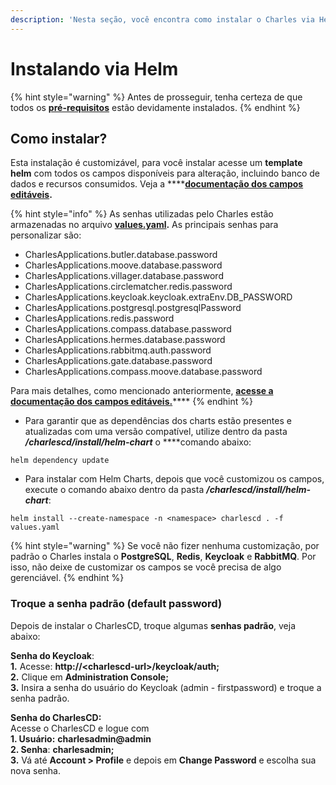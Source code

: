 ```yaml
---
description: 'Nesta seção, você encontra como instalar o Charles via Helm.'
---
```


# Instalando via Helm

{% hint style="warning" %}
Antes de prosseguir, tenha certeza de que todos os [**pré-requisitos**](./#pre-requisitos) estão devidamente instalados.
{% endhint %}

## Como instalar?

Esta instalação é customizável, para você instalar acesse um **template helm** com todos os campos disponíveis para alteração, incluindo banco de dados e recursos consumidos. Veja a ****[**documentação dos campos editáveis**](https://github.com/ZupIT/charlescd/tree/main/install/helm-chart)**.** 

{% hint style="info" %}
As senhas utilizadas pelo Charles estão armazenadas no arquivo [**values.yaml**](https://github.com/ZupIT/charlescd/blob/main/install/helm-chart/values.yaml)**.** As principais senhas para personalizar são:

* CharlesApplications.butler.database.password
* CharlesApplications.moove.database.password
* CharlesApplications.villager.database.password
* CharlesApplications.circlematcher.redis.password
* CharlesApplications.keycloak.keycloak.extraEnv.DB\_PASSWORD
* CharlesApplications.postgresql.postgresqlPassword
* CharlesApplications.redis.password
* CharlesApplications.compass.database.password
* CharlesApplications.hermes.database.password
* CharlesApplications.rabbitmq.auth.password
* CharlesApplications.gate.database.password
* CharlesApplications.compass.moove.database.password

Para mais detalhes, como mencionado anteriormente, [**acesse a documentação dos campos editáveis.**](https://github.com/ZupIT/charlescd/tree/main/install/helm-chart)\*\*\*\*
{% endhint %}

* Para garantir que as dependências dos charts estão presentes e atualizadas com uma versão compatível, utilize dentro da pasta _**/charlescd/install/helm-chart**_ o ****comando abaixo:

```text
helm dependency update
```

* Para instalar com Helm Charts,  depois que você customizou os campos, execute o comando abaixo dentro da pasta _**/charlescd/install/helm-chart**_: 

```text
helm install --create-namespace -n <namespace> charlescd . -f values.yaml
```

{% hint style="warning" %}
Se você não fizer nenhuma customização, por padrão o Charles instala o **PostgreSQL**, **Redis**, **Keycloak** e **RabbitMQ**.  Por isso, não deixe de customizar os campos se você precisa de algo gerenciável. 
{% endhint %}

### Troque a senha padrão \(default password\) 

Depois de instalar o CharlesCD, troque algumas **senhas padrão**, veja abaixo: 

**Senha do Keycloak**:   
**1.** Acesse: **http://&lt;charlescd-url&gt;/keycloak/auth;**  
**2.** Clique em **Administration Console;**   
**3.**  Insira a senha do usuário do Keycloak \(admin - firstpassword\) e troque a senha padrão.

**Senha do CharlesCD:**  
Acesse o CharlesCD e logue com  
**1. Usuário:** **charlesadmin@admin  
2. Senha**: **charlesadmin;  
3.** Vá até **Account &gt; Profile** e depois em **Change Password** e escolha sua nova senha.

